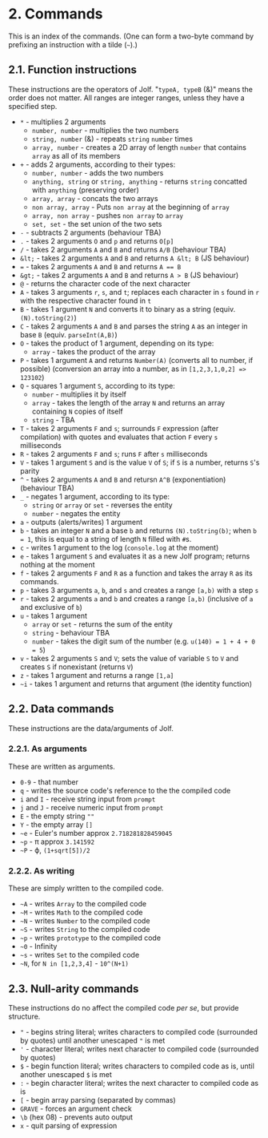 # 2. Commands
This is an index of the commands.
(One can form a two-byte command by prefixing an instruction with a tilde (`~`).)

## 2.1. Function instructions
These instructions are the operators of Jolf. "`typeA, typeB` (&)" means the order does not matter. All ranges are integer ranges, unless they have a specified step.

 * `*` - multiplies 2 arguments
   * `number, number` - multiplies the two numbers
   * `string, number` (&) - repeats `string` `number` times
   * `array, number` - creates a 2D array of length `number` that contains `array` as all of its members
 * `+` - adds 2 arguments, according to their types:
   * `number, number` - adds the two numbers
   * `anything, string` or `string, anything` - returns `string` concatted with `anything` (preserving order)
   * `array, array` - concats the two arrays
   * `non array, array` - Puts `non array` at the beginning of `array`
   * `array, non array` - pushes `non array` to `array`
   * `set, set` - the set union of the two sets
 * `-` - subtracts 2 arguments (behaviour TBA)
 * `.` - takes 2 arguments `O` and `p` and returns `O[p]`
 * `/` - takes 2 arguments `A` and `B` and returns `A/B` (behaviour TBA)
 * `&lt;` - takes 2 arguments `A` and `B` and returns `A &lt; B` (JS behaviour)
 * `=` - takes 2 arguments `A` and `B` and returns `A == B`
 * `&gt;` - takes 2 arguments `A` and `B` and returns `A > B` (JS behaviour)
 * `@` - returns the character code of the next character
 * `A` - takes 3 arguments `r`, `s`, and `t`; replaces each character in `s` found in `r` with the respective character found in `t`
 * `B` - takes 1 argument `N` and converts it to binary as a string (equiv. `(N).toString(2)`)
 * `C` - takes 2 arguments `A` and `B` and parses the string `A` as an integer in base `B` (equiv. `parseInt(A,B)`)
 * `O` - takes the product of 1 argument, depending on its type:
   * `array` - takes the product of the array
 * `P` - takes 1 argument `A` and returns `Number(A)` (converts all to number, if possible) (conversion an array into a number, as in `[1,2,3,1,0,2] => 123102`)
 * `Q` - squares 1 argument `S`, according to its type:
   * `number` - multiplies it by itself
   * `array` - takes the length of the array `N` and returns an array containing `N` copies of itself
   * `string` - TBA
 * `T` - takes 2 arguments `F` and `s`; surrounds `F` expression (after compilation) with quotes and evaluates that action `F` every `s` milliseconds
 * `R` - takes 2 arguments `F` and `s`; runs `F` after `s` milliseconds
 * `V` - takes 1 argument `S` and is the value `V` of `S`; if `S` is a number, returns `S`'s parity
 * `^` - takes 2 arguments `A` and `B` and retursn `A^B` (exponentiation) (behaviour TBA)
 * `_` - negates 1 argument, according to its type:
   * `string` or `array` or `set` - reverses the entity
   * `number` - negates the entity
 * `a` - outputs (alerts/writes) 1 argument
 * `b` - takes an integer `N` and a base `b` and returns `(N).toString(b)`; when `b = 1`, this is equal to a string of length `N` filled with `#`s.
 * `c` - writes 1 argument to the log (`console.log` at the moment)
 * `e` - takes 1 argument `S` and evaluates it as a new Jolf program; returns nothing at the moment
 * `f` - takes 2 arguments `F` and `R` as a function and takes the array `R` as its commands.
 * `p` - takes 3 arguments `a`, `b`, and `s` and creates a range `[a,b)` with a step `s`
 * `r` - takes 2 arguments `a` and `b` and creates a range `[a,b)` (inclusive of `a` and exclusive of `b`)
 * `u` - takes 1 argument
   * `array` or `set` - returns the sum of the entity
   * `string` - behaviour TBA
   * `number` - takes the digit sum of the number (e.g. `u(140) = 1 + 4 + 0 = 5`)
 * `v` - takes 2 arguments `S` and `V`; sets the value of variable `S` to `V` and creates `S` if nonexistant (returns `V`)
 * `z` - takes 1 argument and returns a range `[1,a]`
 * `~i` - takes 1 argument and returns that argument (the identity function)

## 2.2. Data commands
These instructions are the data/arguments of Jolf.
### 2.2.1. As arguments
These are written as arguments.
 * `0-9` - that number
 * `q` - writes the source code's reference to the the compiled code
 * `i` and `I` - receive string input from `prompt`
 * `j` and `J` - receive numeric input from `prompt`
 * `E` - the empty string `""`
 * `Y` - the empty array `[]`
 * `~e` - Euler's number approx `2.718281828459045`
 * `~p` - &pi; approx `3.141592`
 * `~P` - &varphi;, `(1+sqrt[5])/2`

### 2.2.2. As writing
These are simply written to the compiled code.
 * `~A` - writes `Array` to the compiled code
 * `~M` - writes `Math` to the compiled code
 * `~N` - writes `Number` to the compiled code
 * `~S` - writes `String` to the compiled code
 * `~p` - writes `prototype` to the compiled code
 * `~0` - Infinity
 * `~s` - writes `Set` to the compiled code
 * `~N`, for `N in [1,2,3,4]` - `10^(N+1)`

## 2.3. Null-arity commands
These instructions do no affect the compiled code _per se_, but provide structure.

 * `"` - begins string literal; writes characters to compiled code (surrounded by quotes) until another unescaped `"` is met
 * `'` - character literal; writes next character to compiled code (surrounded by quotes)
 * `$` - begin function literal; writes characters to compiled code as is, until another unescaped `$` is met
 * `:` - begin character literal; writes the next character to compiled code as is
 * `[` - begin array parsing (separated by commas)
 * `GRAVE` - forces an argument check
 * `\b` (hex 08) - prevents auto output
 * `x` - quit parsing of expression
